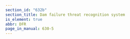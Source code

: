 ```yaml
---
section_id: "632b"
section_title: Dam failure threat recognition system
is_element: true
abbr: DFR
page_in_manual: 630-5
---
```

